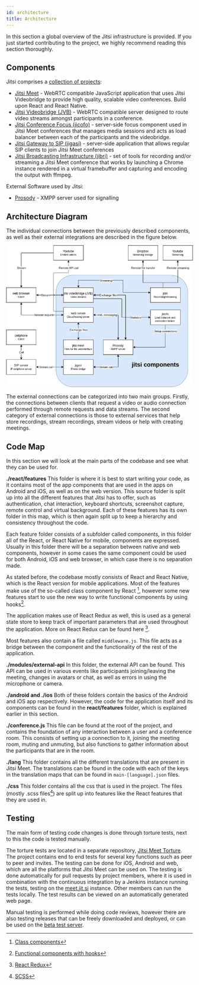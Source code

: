 ```yaml
---
id: architecture
title: Architecture
---
```


In this section a global overview of the Jitsi infrastructure is provided. If you just started contributing to the project, we highly recommend reading this section thoroughly.


## Components
Jitsi comprises a [collection of projects](https://jitsi.org/projects/):

* [Jitsi Meet](https://jitsi.org/jitsi-meet) - WebRTC compatible JavaScript application that uses Jitsi Videobridge to provide high quality, scalable video conferences. Build upon React and React Native.
* [Jitsi Videobridge (JVB)](https://jitsi.org/jitsi-videobridge) - WebRTC compatible server designed to route video streams amongst participants in a conference.
* [Jitsi Conference Focus (jicofo)](https://github.com/jitsi/jicofo) - server-side focus component used in Jitsi Meet conferences that manages media sessions and acts as load balancer between each of the participants and the videobridge.
* [Jitsi Gateway to SIP (jigasi)](https://github.com/jitsi/jigasi) - server-side application that allows regular SIP clients to join Jitsi Meet conferences
* [Jitsi Broadcasting Infrastructure (jibri)](https://github.com/jitsi/jibri) - set of tools for recording and/or streaming a Jitsi Meet conference that works by launching a Chrome instance rendered in a virtual framebuffer and capturing and encoding the output with ffmpeg.

External Software used by Jitsi:
* [Prosody](https://prosody.im/) - XMPP server used for signalling


## Architecture Diagram
The individual connections between the previously described components, as well as their external integrations are described in the figure below.

![](https://raw.githubusercontent.com/jitsi/handbook/master/docs/assets/ArchitectureDiagram.png)

The external connections can be categorized into two main groups. Firstly, the connections between clients that request a video or audio connection performed through remote requests and data streams. The second category of external connections is those to external services that help store recordings, stream recordings, stream videos or help with creating meetings.

## Code Map
In this section we will look at the main parts of the codebase and see what they can be used for.

**./react/features**
This folder is where it is best to start writing your code, as it contains most of the app components that are used in the apps on Android and iOS, as well as on the web version. This source folder is split up into all the different features that Jitsi has to offer, such as authentication, chat interaction, keyboard shortcuts, screenshot capture, remote control and virtual background. Each of these features has its own folder in this map, which is then again split up to keep a hierarchy and consistency throughout the code.

Each feature folder consists of a subfolder called components, in this folder all of the React, or React Native for mobile, components are expressed. Usually in this folder there will be a separation between native and web components, however in some cases the same component could be used for both Android, iOS and web browser, in which case there is no separation made.

As stated before, the codebase mostly consists of React and React Native, which is the React version for mobile applications. Most of the features make use of the so-called class component by React [^class-comp], however some new features start to use the new way to write functional components by using hooks[^func-comp].

The application makes use of React Redux as well, this is used as a general state store to keep track of important parameters that are used throughout the application. More on React Redux can be found here [^react-redux].

Most features also contain a file called `middleware.js`. This file acts as a bridge between the component and the functionality of the rest of the application.

**./modules/external-api**
In this folder, the external API can be found. This API can be used in various events like participants joining/leaving the meeting, changes in avatars or chat, as well as errors in using the microphone or camera.

**./android and ./ios**
Both of these folders contain the basics of the Android and iOS app respectively. However, the code for the application itself and its components can be found in the **react/features** folder, which is explained earlier in this section.

**./conference.js**
This file can be found at the root of the project, and contains the foundation of any interaction between a user and a conference room. This consists of setting up a connection to it, joining the meeting room, muting and unmuting, but also functions to gather information about the participants that are in the room.

**./lang**
This folder contains all the different translations that are present in Jitsi Meet. The translations can be found in the code with each of the keys in the translation maps that can be found in `main-[language].json` files.

**./css**
This folder contains all the css that is used in the project. The files (mostly .scss files[^scss]) are split up into features like the React features that they are used in.

## Testing
The main form of testing code changes is done through torture tests, next to this the code is tested manually.

The torture tests are located in a separate repository, [Jitsi Meet Torture](https://github.com/jitsi/jitsi-meet-torture). The project contains end to end tests for several key functions such as peer to peer and invites. The testing can be done for iOS, Android and web, which are all the platforms that Jitsi Meet can be used on. The testing is done automatically for pull requests by project members, where it is used in combination with the continuous integration by a Jenkins instance running the tests, testing on the [meet.jit.si](https://meet.jit.si) instance. Other members can run the tests locally. The test results can be viewed on an automatically generated web page.

Manual testing is performed while doing code reviews, however there are also testing releases that can be freely downloaded and deployed, or can be used on the [beta test server](https://beta.meet.jit.si/).

[^class-comp]: [Class components](https://reactjs.org/docs/react-component.html)
[^func-comp]: [Functional components with hooks](https://reactjs.org/docs/hooks-intro.html)
[^react-redux]: [React Redux](https://react-redux.js.org/)
[^scss]: [SCSS](https://sass-lang.com/documentation/syntax)
